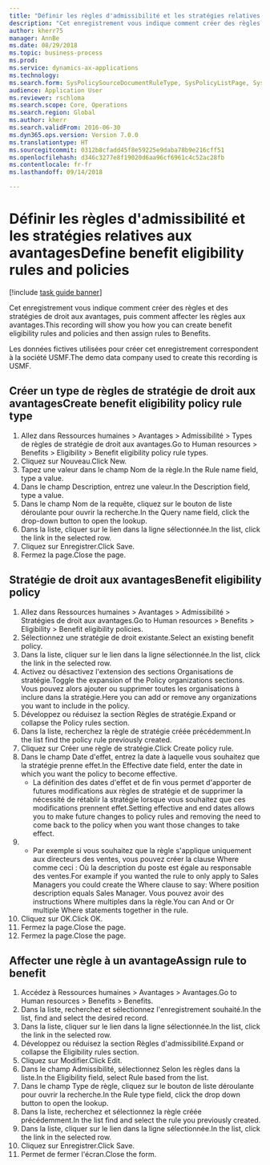 ```yaml
--- 
title: "Définir les règles d'admissibilité et les stratégies relatives aux avantages"
description: "Cet enregistrement vous indique comment créer des règles et des stratégies de droit aux avantages, puis comment affecter les règles aux avantages."
author: kherr75
manager: AnnBe
ms.date: 08/29/2018
ms.topic: business-process
ms.prod: 
ms.service: dynamics-ax-applications
ms.technology: 
ms.search.form: SysPolicySourceDocumentRuleType, SysPolicyListPage, SysPolicy, HcmBenefitEligibilityPolicy, HcmBenefit
audience: Application User
ms.reviewer: rschloma
ms.search.scope: Core, Operations
ms.search.region: Global
ms.author: kherr
ms.search.validFrom: 2016-06-30
ms.dyn365.ops.version: Version 7.0.0
ms.translationtype: HT
ms.sourcegitcommit: 0312b8cfadd45f8e59225e9daba78b9e216cff51
ms.openlocfilehash: d346c3277e8f19020d6aa96cf6961c4c52ac28fb
ms.contentlocale: fr-fr
ms.lasthandoff: 09/14/2018

---
```

# <a name="define-benefit-eligibility-rules-and-policies"></a><span data-ttu-id="1e5e8-103">Définir les règles d'admissibilité et les stratégies relatives aux avantages</span><span class="sxs-lookup"><span data-stu-id="1e5e8-103">Define benefit eligibility rules and policies</span></span>

[!include [task guide banner](../../includes/task-guide-banner.md)]

<span data-ttu-id="1e5e8-104">Cet enregistrement vous indique comment créer des règles et des stratégies de droit aux avantages, puis comment affecter les règles aux avantages.</span><span class="sxs-lookup"><span data-stu-id="1e5e8-104">This recording will show you how you can create benefit eligibility rules and policies and then assign rules to Benefits.</span></span>  

<span data-ttu-id="1e5e8-105">Les données fictives utilisées pour créer cet enregistrement correspondent à la société USMF.</span><span class="sxs-lookup"><span data-stu-id="1e5e8-105">The demo data company used to create this recording is USMF.</span></span>


## <a name="create-benefit-eligibility-policy-rule-type"></a><span data-ttu-id="1e5e8-106">Créer un type de règles de stratégie de droit aux avantages</span><span class="sxs-lookup"><span data-stu-id="1e5e8-106">Create benefit eligibility policy rule type</span></span>
1. <span data-ttu-id="1e5e8-107">Allez dans Ressources humaines > Avantages > Admissibilité > Types de règles de stratégie de droit aux avantages.</span><span class="sxs-lookup"><span data-stu-id="1e5e8-107">Go to Human resources > Benefits > Eligibility > Benefit eligibility policy rule types.</span></span>
2. <span data-ttu-id="1e5e8-108">Cliquez sur Nouveau.</span><span class="sxs-lookup"><span data-stu-id="1e5e8-108">Click New.</span></span>
3. <span data-ttu-id="1e5e8-109">Tapez une valeur dans le champ Nom de la règle.</span><span class="sxs-lookup"><span data-stu-id="1e5e8-109">In the Rule name field, type a value.</span></span>
4. <span data-ttu-id="1e5e8-110">Dans le champ Description, entrez une valeur.</span><span class="sxs-lookup"><span data-stu-id="1e5e8-110">In the Description field, type a value.</span></span>
5. <span data-ttu-id="1e5e8-111">Dans le champ Nom de la requête, cliquez sur le bouton de liste déroulante pour ouvrir la recherche.</span><span class="sxs-lookup"><span data-stu-id="1e5e8-111">In the Query name field, click the drop-down button to open the lookup.</span></span>
6. <span data-ttu-id="1e5e8-112">Dans la liste, cliquer sur le lien dans la ligne sélectionnée.</span><span class="sxs-lookup"><span data-stu-id="1e5e8-112">In the list, click the link in the selected row.</span></span>
7. <span data-ttu-id="1e5e8-113">Cliquez sur Enregistrer.</span><span class="sxs-lookup"><span data-stu-id="1e5e8-113">Click Save.</span></span>
8. <span data-ttu-id="1e5e8-114">Fermez la page.</span><span class="sxs-lookup"><span data-stu-id="1e5e8-114">Close the page.</span></span>

## <a name="benefit-eligibility-policy"></a><span data-ttu-id="1e5e8-115">Stratégie de droit aux avantages</span><span class="sxs-lookup"><span data-stu-id="1e5e8-115">Benefit eligibility policy</span></span>
1. <span data-ttu-id="1e5e8-116">Allez dans Ressources humaines > Avantages > Admissibilité > Stratégies de droit aux avantages.</span><span class="sxs-lookup"><span data-stu-id="1e5e8-116">Go to Human resources > Benefits > Eligibility > Benefit eligibility policies.</span></span>
2. <span data-ttu-id="1e5e8-117">Sélectionnez une stratégie de droit existante.</span><span class="sxs-lookup"><span data-stu-id="1e5e8-117">Select an existing benefit policy.</span></span>
3. <span data-ttu-id="1e5e8-118">Dans la liste, cliquer sur le lien dans la ligne sélectionnée.</span><span class="sxs-lookup"><span data-stu-id="1e5e8-118">In the list, click the link in the selected row.</span></span>
4. <span data-ttu-id="1e5e8-119">Activez ou désactivez l'extension des sections Organisations de stratégie.</span><span class="sxs-lookup"><span data-stu-id="1e5e8-119">Toggle the expansion of the Policy organizations sections.</span></span>  <span data-ttu-id="1e5e8-120">Vous pouvez alors ajouter ou supprimer toutes les organisations à inclure dans la stratégie.</span><span class="sxs-lookup"><span data-stu-id="1e5e8-120">Here you can add or remove any organizations you want to include in the policy.</span></span>
5. <span data-ttu-id="1e5e8-121">Développez ou réduisez la section Règles de stratégie.</span><span class="sxs-lookup"><span data-stu-id="1e5e8-121">Expand or collapse the Policy rules section.</span></span>
6. <span data-ttu-id="1e5e8-122">Dans la liste, recherchez la règle de stratégie créée précédemment.</span><span class="sxs-lookup"><span data-stu-id="1e5e8-122">In the list find the policy rule previously created.</span></span>
7. <span data-ttu-id="1e5e8-123">Cliquez sur Créer une règle de stratégie.</span><span class="sxs-lookup"><span data-stu-id="1e5e8-123">Click Create policy rule.</span></span>
8. <span data-ttu-id="1e5e8-124">Dans le champ Date d'effet, entrez la date à laquelle vous souhaitez que la stratégie prenne effet.</span><span class="sxs-lookup"><span data-stu-id="1e5e8-124">In the Effective date field, enter the date in which you want the policy to become effective.</span></span>
    * <span data-ttu-id="1e5e8-125">La définition des dates d'effet et de fin vous permet d'apporter de futures modifications aux règles de stratégie et de supprimer la nécessité de rétablir la stratégie lorsque vous souhaitez que ces modifications prennent effet.</span><span class="sxs-lookup"><span data-stu-id="1e5e8-125">Setting effective and end dates allows you to make future changes to policy rules and removing the need to come back to the policy when you want those changes to take effect.</span></span>  
9. 
    * <span data-ttu-id="1e5e8-126">Par exemple si vous souhaitez que la règle s'applique uniquement aux directeurs des ventes, vous pouvez créer la clause Where comme ceci : Où la description du poste est égale au responsable des ventes.</span><span class="sxs-lookup"><span data-stu-id="1e5e8-126">For example if you wanted the rule to only apply to Sales Managers you could create the Where clause to say: Where position description equals Sales Manager.</span></span>  <span data-ttu-id="1e5e8-127">Vous pouvez avoir des instructions Where multiples dans la règle.</span><span class="sxs-lookup"><span data-stu-id="1e5e8-127">You can And or Or multiple Where statements together in the rule.</span></span>  
10. <span data-ttu-id="1e5e8-128">Cliquez sur OK.</span><span class="sxs-lookup"><span data-stu-id="1e5e8-128">Click OK.</span></span>
11. <span data-ttu-id="1e5e8-129">Fermez la page.</span><span class="sxs-lookup"><span data-stu-id="1e5e8-129">Close the page.</span></span>
12. <span data-ttu-id="1e5e8-130">Fermez la page.</span><span class="sxs-lookup"><span data-stu-id="1e5e8-130">Close the page.</span></span>

## <a name="assign-rule-to-benefit"></a><span data-ttu-id="1e5e8-131">Affecter une règle à un avantage</span><span class="sxs-lookup"><span data-stu-id="1e5e8-131">Assign rule to benefit</span></span>
1. <span data-ttu-id="1e5e8-132">Accédez à Ressources humaines > Avantages > Avantages.</span><span class="sxs-lookup"><span data-stu-id="1e5e8-132">Go to Human resources > Benefits > Benefits.</span></span>
2. <span data-ttu-id="1e5e8-133">Dans la liste, recherchez et sélectionnez l'enregistrement souhaité.</span><span class="sxs-lookup"><span data-stu-id="1e5e8-133">In the list, find and select the desired record.</span></span>
3. <span data-ttu-id="1e5e8-134">Dans la liste, cliquer sur le lien dans la ligne sélectionnée.</span><span class="sxs-lookup"><span data-stu-id="1e5e8-134">In the list, click the link in the selected row.</span></span>
4. <span data-ttu-id="1e5e8-135">Développez ou réduisez la section Règles d'admissibilité.</span><span class="sxs-lookup"><span data-stu-id="1e5e8-135">Expand or collapse the Eligibility rules section.</span></span>
5. <span data-ttu-id="1e5e8-136">Cliquez sur Modifier.</span><span class="sxs-lookup"><span data-stu-id="1e5e8-136">Click Edit.</span></span>
6. <span data-ttu-id="1e5e8-137">Dans le champ Admissibilité, sélectionnez Selon les règles dans la liste.</span><span class="sxs-lookup"><span data-stu-id="1e5e8-137">In the Eligibility field, select Rule based from the list.</span></span>
7. <span data-ttu-id="1e5e8-138">Dans le champ Type de règle, cliquez sur le bouton de liste déroulante pour ouvrir la recherche.</span><span class="sxs-lookup"><span data-stu-id="1e5e8-138">In the Rule type field, click the drop down button to open the lookup.</span></span>
8. <span data-ttu-id="1e5e8-139">Dans la liste, recherchez et sélectionnez la règle créée précédemment.</span><span class="sxs-lookup"><span data-stu-id="1e5e8-139">In the list find and select the rule you previously created.</span></span>
9. <span data-ttu-id="1e5e8-140">Dans la liste, cliquer sur le lien dans la ligne sélectionnée.</span><span class="sxs-lookup"><span data-stu-id="1e5e8-140">In the list, click the link in the selected row.</span></span>
10. <span data-ttu-id="1e5e8-141">Cliquez sur Enregistrer.</span><span class="sxs-lookup"><span data-stu-id="1e5e8-141">Click Save.</span></span>
11. <span data-ttu-id="1e5e8-142">Permet de fermer l'écran.</span><span class="sxs-lookup"><span data-stu-id="1e5e8-142">Close the form.</span></span>


